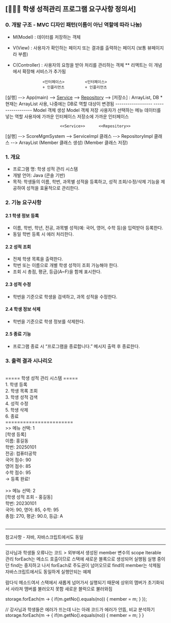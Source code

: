 ## [👩👨🧑 학생 성적관리 프로그램 요구사항 정의서]

### 0. 개발 구조 - MVC 디자인 패턴(이름이 아닌 역할에 따라 나눔)
- M(Model) : 데이터를 저장하는 객체
- V(View) : 사용자가 확인하는 페이지 또는 결과를 출력하는 페이지 (보통 뷰페이지라 부름)
- C(Controller) : 사용자의 요청을 받아 처리를 관리하는 객체
** 리액트는 이 개념에서 확장해 서비스가 추가됨

                   <인터페이스>         <인터페이스>
                   + 인플리먼츠         + 인플리먼츠
[실행] --> App(main) --> [Service](CRUD요청) --> [Repository](CRUD) --> [저장소] : ArrayList, DB *현재는 ArrayList 사용, 나중에는 DB로 역할 대상이 변경됨
                        ------------------     ------------------
                        Model 객체 생성		   Model 객체 저장
                        사용자가 선택하는 메뉴       데이터를 넣는 역할
                        사용자에 가까운 인터페이스    저장소에 가까운 인터페이스
                        
							<<Service>>      <<Repository>>
[실행] --> ScoreMgmSystem --> ServiceImpl 클래스 --> RepositoryImpl 클래스 --> ArrayList
							 (Member 클래스 생성)    (Member 클래스 저장)

### 1. 개요
- 프로그램 명: 학생 성적 관리 시스템
- 개발 언어: Java (콘솔 기반)
- 목적: 학생들의 이름, 학번, 과목별 성적을 등록하고, 성적 조회/수정/삭제 기능을 제공하여 성적을 효율적으로 관리한다.

### 2. 기능 요구사항
#### 2.1 학생 정보 등록
- 이름, 학번, 학년, 전공, 과목별 성적(예: 국어, 영어, 수학 등)을 입력받아 등록한다.
- 동일 학번 등록 시 에러 처리한다.

#### 2.2 성적 조회
- 전체 학생 목록을 출력한다.
- 학번 또는 이름으로 개별 학생 성적이 조회 가능해야 한다.
- 조회 시 총점, 평균, 등급(A~F)을 함께 표시한다.

#### 2.3 성적 수정
- 학번을 기준으로 학생을 검색하고, 과목 성적을 수정한다.

#### 2.4 학생 정보 삭제
- 학번을 기준으로 학생 정보를 삭제한다.

#### 2.5 종료 기능
- 프로그램 종료 시 “프로그램을 종료합니다.” 메시지 출력 후 종료한다.


### 3. 출력 결과 시나리오
<br>
===== 학생 성적 관리 시스템 =====<br>
1. 학생 등록<br>
2. 학생 목록 조회<br>
3. 학생 성적 검색<br>
4. 성적 수정<br>
5. 학생 삭제<br>
6. 종료<br>
=======================<br>
>> 메뉴 선택: 1<br>
[학생 등록]<br>
이름: 홍길동<br>
학번: 20250101<br>
전공: 컴퓨터공학<br>
국어 점수: 90<br>
영어 점수: 85<br>
수학 점수: 95<br>
→ 등록 완료!<br><br> 
>> 메뉴 선택: 2<br>
[학생 성적 조회 - 홍길동]<br>
학번: 20230101<br>
국어: 90, 영어: 85, 수학: 95<br>
총점: 270, 평균: 90.0, 등급: A<br>
<br>

*******************************************************************
참고사항 - 자바, 자바스크립트에서도 동일
*******************************************************************

강사님과 학생들 오류나는 코드 > 외부에서 생성된 member 변수의 scope Iterable 관리
forEach는 메소드 호출이므로 스택에 새로운 블록으로 생성되어 실행됨
실행 중이던 find는 중지하고 나서 forEach로 주도권이 넘어오므로 find의 member는 삭제됨
자바스크립트에서도 동일하게 실행안되는 예제

람다식 메소드여서 스택에서 새롭게 넘어가서 실행되기 때문에
상위의 맴버가 초기화되서 사라져 맴버를 불러오지 못함
새로운 블럭으로 불러와짐

storage.forEach(m -> {
	if(m.getNo().equals(no)) {
		member = m;
	}
});
		
// 강사님과 학생들은 에러가 뜨는데 나는 아래 코드가 에러가 안뜸, 비교 분석하기
storage.forEach(m -> {
	if(m.getNo().equals(no)) {
		member = m;
	}
}



